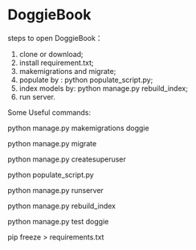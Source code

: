 # DoggieBook
  steps to open DoggieBook：
  1. clone or download;
  2. install requirement.txt;
  3. makemigrations and migrate;
  4. populate by : python populate_script.py;
  5. index models by: python manage.py rebuild_index;
  6. run server.

Some Useful commands:

  python manage.py makemigrations doggie
   
  python manage.py migrate
   
  python manage.py createsuperuser
  
  python populate_script.py
  
  python manage.py runserver
  
  python manage.py rebuild_index
  
  python manage.py test doggie
  
  pip freeze > requirements.txt
